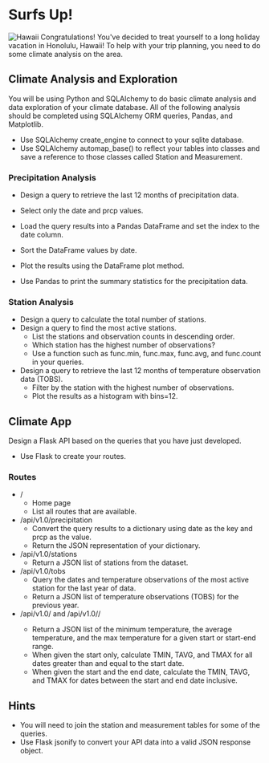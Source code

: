 # Surfs Up!
![Hawaii](https://user-images.githubusercontent.com/60836219/99481944-1ac0f180-2910-11eb-9583-74c913129f4c.jpg)
Congratulations! You've decided to treat yourself to a long holiday vacation in Honolulu, Hawaii! To help with your trip planning, you need to do some climate analysis on the area. 

## Climate Analysis and Exploration
You will be using Python and SQLAlchemy to do basic climate analysis and data exploration of your climate database. All of the following analysis should be completed using SQLAlchemy ORM queries, Pandas, and Matplotlib.

* Use SQLAlchemy create_engine to connect to your sqlite database.
* Use SQLAlchemy automap_base() to reflect your tables into classes and save a reference to those classes called Station and Measurement.

### Precipitation Analysis
* Design a query to retrieve the last 12 months of precipitation data.
* Select only the date and prcp values.
* Load the query results into a Pandas DataFrame and set the index to the date column.
* Sort the DataFrame values by date.
* Plot the results using the DataFrame plot method.

* Use Pandas to print the summary statistics for the precipitation data.

### Station Analysis
- Design a query to calculate the total number of stations.
- Design a query to find the most active stations.
  - List the stations and observation counts in descending order.
  - Which station has the highest number of observations?
  - Use a function such as func.min, func.max, func.avg, and func.count in your queries.
- Design a query to retrieve the last 12 months of temperature observation data (TOBS).
  - Filter by the station with the highest number of observations.
  - Plot the results as a histogram with bins=12.

## Climate App
Design a Flask API based on the queries that you have just developed.
* Use Flask to create your routes.

### Routes
- /
  - Home page
  - List all routes that are available.
- /api/v1.0/precipitation
  - Convert the query results to a dictionary using date as the key and prcp as the value.
  - Return the JSON representation of your dictionary.
- /api/v1.0/stations
  - Return a JSON list of stations from the dataset.
- /api/v1.0/tobs
  - Query the dates and temperature observations of the most active station for the last year of data.
  - Return a JSON list of temperature observations (TOBS) for the previous year.
- /api/v1.0/<start> and /api/v1.0/<start>/<end>
  - Return a JSON list of the minimum temperature, the average temperature, and the max temperature for a given start or start-end range.
  - When given the start only, calculate TMIN, TAVG, and TMAX for all dates greater than and equal to the start date.
  - When given the start and the end date, calculate the TMIN, TAVG, and TMAX for dates between the start and end date inclusive.
 
## Hints
* You will need to join the station and measurement tables for some of the queries.
* Use Flask jsonify to convert your API data into a valid JSON response object.


